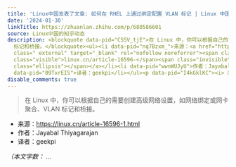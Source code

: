 ```yaml
---
title: 'Linux中国发表了文章: 如何在 RHEL 上通过绑定配置 VLAN 标记 | Linux 中国'
date: '2024-01-30'
linkTitle: https://zhuanlan.zhihu.com/p/680586601
source: Linux中国的知乎动态
description: <blockquote data-pid="C55V_tjE">在 Linux 中，你可以根据自己的需要创建高级网络设置，如网络绑定或网卡聚合、VLAN
  标记和桥接。</blockquote><ul><li data-pid="nq7Bzxm_">来源：<a href="https://linux.cn/article-16596-1.html"
  class=" external" target="_blank" rel="nofollow noreferrer"><span class="invisible">https://</span><span
  class="visible">linux.cn/article-16596-</span><span class="invisible">1.html</span><span
  class="ellipsis"></span></a></li><li data-pid="wwnWUJyU">作者：Jayabal Thiyagarajan</li><li
  data-pid="09TxrEIS">译者：geekpi</li></ul><p data-pid="I4kGklKC"><i>（本文字数： ...
disable_comments: true
---
```

<blockquote data-pid="C55V_tjE">在 Linux 中，你可以根据自己的需要创建高级网络设置，如网络绑定或网卡聚合、VLAN 标记和桥接。</blockquote><ul><li data-pid="nq7Bzxm_">来源：<a href="https://linux.cn/article-16596-1.html" class=" external" target="_blank" rel="nofollow noreferrer"><span class="invisible">https://</span><span class="visible">linux.cn/article-16596-</span><span class="invisible">1.html</span><span class="ellipsis"></span></a></li><li data-pid="wwnWUJyU">作者：Jayabal Thiyagarajan</li><li data-pid="09TxrEIS">译者：geekpi</li></ul><p data-pid="I4kGklKC"><i>（本文字数： ...